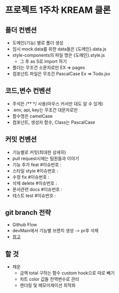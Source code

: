 # 프로젝트 1주차 KREAM 클론

## 폴더 컨벤션

- 도메인(기능) 별로 폴더 생성
- 임시 mock data를 위한 data들은 {도메인}.data.js
- style-components의 파일 명은 {도메인}.style.js
  - 그 후 as S로 import 하기
- 폴더는 무조건 소문자로만 EX => pages
- 컴포넌트 파일은 무조건 PascalCase Ex => Todo.jsx

## 코드,변수 컨벤션

- 주석은 /\*\* \*/ 사용(마우스 커서만 대도 알 수 있게)
- .env, api, key는 무조건 대문자로만
- 함수명은 camelCase
- 컴포넌트, 생성자 함수, Class는 PascalCase

## 커밋 컨벤션

- 기능별로 커밋(최대한 상세히)
- pull request시에는 팀원들과 이야기
- 기능 추가 feat #이슈번호 :
- 스타일 style #이슈번호 :
- 수정 fix #이슈번호 :
- 삭제 delete #이슈번호 :
- 문서관련 docs #이슈번호 :
- 테스트 test #이슈번호 :

## git branch 전략

- Github Flow
- devMain에서 기능별 브랜치 생성 -> pr후 삭제
- [참고](https://hudi.blog/git-branch-strategy/)

## 할 것

- 채운
  - 금액 total 구하는 함수 custom hook으로 따로 빼기
  - 차트 color 값들 전역변수로 관리
  - 렌더링 및 메모이제이션 최적화
